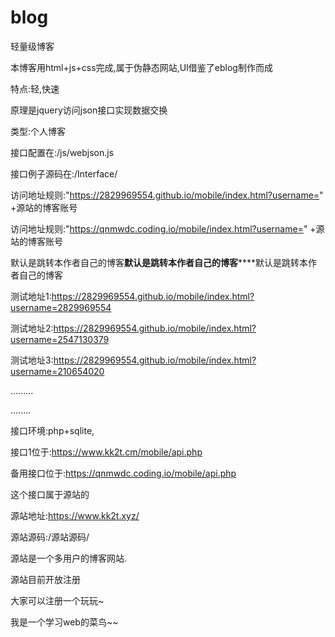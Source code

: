 # blog
轻量级博客

本博客用html+js+css完成,属于伪静态网站,UI借鉴了eblog制作而成

特点:轻,快速

原理是jquery访问json接口实现数据交换

类型:个人博客

接口配置在:/js/webjson.js

接口例子源码在:/Interface/

访问地址规则:"https://2829969554.github.io/mobile/index.html?username=" +源站的博客账号

访问地址规则:"https://qnmwdc.coding.io/mobile/index.html?username=" +源站的博客账号


默认是跳转本作者自己的博客********默认是跳转本作者自己的博客************默认是跳转本作者自己的博客

测试地址1:https://2829969554.github.io/mobile/index.html?username=2829969554

测试地址2:https://2829969554.github.io/mobile/index.html?username=2547130379

测试地址3:https://2829969554.github.io/mobile/index.html?username=210654020

.........

........

接口环境:php+sqlite,

接口1位于:https://www.kk2t.cm/mobile/api.php


备用接口位于:https://qnmwdc.coding.io/mobile/api.php

这个接口属于源站的

源站地址:https://www.kk2t.xyz/

源站源码:/源站源码/

源站是一个多用户的博客网站.

源站目前开放注册

大家可以注册一个玩玩~

我是一个学习web的菜鸟~~

